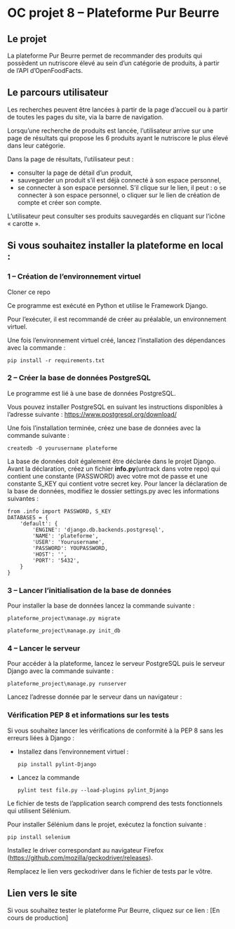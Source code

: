 # OC projet 8 – Plateforme Pur Beurre

## Le projet
La plateforme Pur Beurre permet de recommander des produits qui possèdent un nutriscore élevé au sein d’un catégorie de produits, à partir de l’API d’OpenFoodFacts.  

## Le parcours utilisateur 
Les recherches peuvent être lancées à partir de la page d’accueil ou à partir de toutes les pages du site, via la barre de navigation. 

Lorsqu’une recherche de produits est lancée, l’utilisateur arrive sur une page de résultats qui propose les 6 produits ayant le nutriscore le plus élevé dans leur catégorie. 

Dans la page de résultats, l’utilisateur peut :
-	consulter la page de détail d’un produit,
-	sauvegarder un produit s’il est déjà connecté à son espace personnel, 
-	se connecter à son espace personnel. S’il clique sur le lien, il peut :
o	se connecter à son espace personnel,
o	cliquer sur le lien de création de compte et créer son compte.

L’utilisateur peut consulter ses produits sauvegardés en cliquant sur l’icône « carotte ». 

## Si vous souhaitez installer la plateforme en local :

### 1 – Création de l’environnement virtuel
Cloner ce repo 

Ce programme est exécuté en Python et utilise le Framework Django.

Pour l’exécuter, il est recommandé de créer au préalable, un environnement virtuel. 

Une fois l’environnement virtuel créé, lancez l’installation des dépendances avec la commande :

	pip install -r requirements.txt

### 2 – Créer la base de données PostgreSQL 

Le programme est lié à une base de données PostgreSQL.

Vous pouvez installer PostgreSQL en suivant les instructions disponibles à l’adresse suivante : https://www.postgresql.org/download/

Une fois l’installation terminée, créez une base de données avec la commande suivante :

	createdb -O yourusername plateforme

La base de données doit également être déclarée dans le projet Django. Avant la déclaration, créez un fichier **info.py**(untrack dans votre repo) qui contient une constante (PASSWORD) avec votre mot de passe et une constante S_KEY qui contient votre secret key. Pour lancer la déclaration de la base de données, modifiez le dossier settings.py avec les informations suivantes :

	from .info import PASSWORD, S_KEY
	DATABASES = {
	    'default': {
	        'ENGINE': 'django.db.backends.postgresql',
	        'NAME': 'plateforme',
	        'USER': 'Yourusername',
	        'PASSWORD': YOUPASSWORD, 
	        'HOST': '',
	        'PORT': '5432',
	    }
	}
### 3 – Lancer l’initialisation de la base de données

Pour installer la base de données lancez la commande suivante :

	plateforme_project\manage.py migrate

	plateforme_project\manage.py init_db

### 4 – Lancer le serveur 
Pour accéder à la plateforme, lancez le serveur PostgreSQL puis le serveur Django avec la commande suivante :

	plateforme_project\manage.py runserver

Lancez l’adresse donnée par le serveur dans un navigateur :

### Vérification PEP 8 et informations sur les tests
Si vous souhaitez lancer les vérifications de conformité à la PEP 8 sans les erreurs liées à Django :

-	Installez dans l’environnement virtuel :

		pip install pylint-Django

-	Lancez la commande 

		pylint test file.py --load-plugins pylint_Django

Le fichier de tests de l’application search comprend des tests fonctionnels qui utilisent Sélénium. 

Pour installer Sélénium dans le projet, exécutez la fonction suivante : 

	pip install selenium

Installez le driver correspondant au navigateur Firefox (https://github.com/mozilla/geckodriver/releases). 

Remplacez le lien vers geckodriver dans le fichier de tests par le vôtre.


## Lien vers le site
Si vous souhaitez tester le plateforme Pur Beurre, cliquez sur ce lien :
	[En cours de production]



